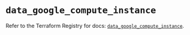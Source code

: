 # `data_google_compute_instance`

Refer to the Terraform Registry for docs: [`data_google_compute_instance`](https://registry.terraform.io/providers/hashicorp/google-beta/5.22.0/docs/data-sources/google_compute_instance).
